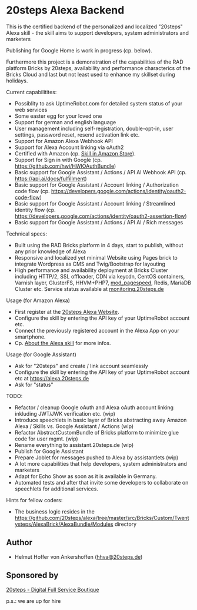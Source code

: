 20steps Alexa Backend
=====================

This is the certified backend of the personalized and localized "20steps" Alexa skill - the skill aims to support developers, system administrators and marketers

Publishing for Google Home is work in progress (cp. below).

Furthermore this project is a demonstration of the capabilities of the RAD platform Bricks by 20steps, availability and performance characterics of the Bricks Cloud and last but not least used to enhance my skillset during holidays.

Current capabilitites:
* Possiblity to ask UptimeRobot.com for detailed system status of your web services
* Some easter egg for your loved one
* Support for german and english language
* User management including self-registration, double-opt-in, user settings, password reset, resend activation link etc.
* Support for Amazon Alexa Webhook API
* Support for Alexa Account linking via oAuth2
* Certified with Amazon (cp. <a target="_blank" href="https://www.amazon.de/20steps-Digital-Full-Service-Boutique/dp/B074HHVYQ7">Skill in Amazon Store</a>).
* Support for Sign in with Google (cp. https://github.com/hwi/HWIOAuthBundle)
* Basic support for Google Assistant / Actions / API AI Webhook API (cp. https://api.ai/docs/fulfillment)
* Basic support for Google Assistant / Account linking / Authorization code flow (cp. https://developers.google.com/actions/identity/oauth2-code-flow)
* Basic support for Google Assistant / Account linking / Streamlined identity flow (cp. https://developers.google.com/actions/identity/oauth2-assertion-flow)
* Basic support for Google Assistant / Actions / API AI / Rich messages

Technical specs:
* Built using the RAD Bricks platform in 4 days, start to publish, without any prior knowledge of Alexa
* Responsive and localized yet minimal Website using Pages brick to integrate Wordpress as CMS and Twig/Bootstrap for layouting
* High performance and availability deployment at Bricks Cluster including HTTP/2, SSL offloader, CDN via keycdn, CentOS containers, Varnish layer, GlusterFS, HHVM+PHP7, <a target="_blank" href="https://developers.google.com/speed/pagespeed/insights/?hl=de&url=https%3A%2F%2Falexa.20steps.de%2Fde%2Flogin&tab=mobile">mod_pagespeed</a>, Redis, MariaDB Cluster etc. Service status available at <a target="_blank" href="https://monitoring.20steps.de">monitoring.20steps.de</a>

Usage (for Amazon Alexa)
* First register at the <a href="https://alexa.20steps.de">20steps Alexa Website</a>.
* Configure the skill by entering the API key of your UptimeRobot account etc.
* Connect the previously registered account in the Alexa App on your smartphone.
* Cp. <a target="_blank" href="https://alexa.20steps.de/en/c/about-the-alexa-skill">About the Alexa skill</a> for more infos.

Usage (for Google Assistant)
* Ask for "20steps" and create / link account seamlessly
* Configure the skill by entering the API key of your UptimeRobot account etc at https://alexa.20steps.de
* Ask for "status"


TODO:
* Refactor / cleanup Google oAuth and Alexa oAuth account linking inkluding JWT/JWK verification etc. (wip)
* Introduce speechlets in basic layer of Bricks abstracting away Amazon Alexa / Skills vs. Google Assistant / Actions (wip)
* Refactor AbstractCustomBundle of Bricks platform to minimize glue code for user mgmt. (wip)
* Rename everything to assistant.20steps.de (wip)
* Publish for Google Assistant
* Prepare Joblet for messages pushed to Alexa by assistantlets (wip)
* A lot more capabilities that help developers, system administrators and marketers
* Adapt for Echo Show as soon as it is available in Germany.
* Automated tests and after that invite some developers to collaborate on speechlets for additional services.

Hints for fellow coders:
* The business logic resides in the https://github.com/20steps/alexa/tree/master/src/Bricks/Custom/Twentysteps/AlexaBrick/AlexaBundle/Modules directory

## Author

* Helmut Hoffer von Ankershoffen (hhva@20steps.de)

## Sponsored by
<a href="https://20steps.de">20steps - Digital Full Service Boutique</a>

p.s.: we are up for hire

[1]:  https://github.com/20steps/bricks-installer
[2]:  https://symfony.com/
[3]:  https://api-platform.com/
[4]:  https://wordpress.org/
[5]:  http://lucene.apache.org/solr/
[6]:  https://angularjs.org/
[7]:  https://ionicframework.com/
[8]:  https://packagist.org/
[9]:  https://20steps.de

[20]:  https://symfony.com/doc/current/bundles/SensioFrameworkExtraBundle/index.html
[21]:  https://symfony.com/doc/3.2/doctrine.html
[22]:  https://symfony.com/doc/3.2/templating.html
[23]:  https://symfony.com/doc/3.2/security.html
[24]:  https://symfony.com/doc/3.2/email.html
[25]:  https://symfony.com/doc/3.2/logging.html
[26]:  https://symfony.com/doc/3.2/assetic/asset_management.html
[27]:  https://symfony.com/doc/current/bundles/SensioGeneratorBundle/index.html

